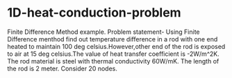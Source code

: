 # 1D-heat-conduction-problem
Finite Difference Method example.
Problem statement-
Using Finite Difference menthod find out temperature difference in a rod with one end heated to maintain 100 deg celsius.However,other end
of the rod is exposed to air at 15 deg celsius.The value of heat transfer coefficient is -2W/m^2K. The rod material is steel with thermal 
conductivity 60W/mK. The length of the rod is 2 meter. Consider 20 nodes.
